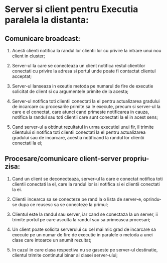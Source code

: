 # Server si client pentru Executia paralela la distanta:

## Comunicare broadcast:
1. Acesti clienti notifica la randul lor clientii lor cu privire la intrare unui nou client in cluster;

2. Server-ul la care se conecteaza un client notifica restul clientilor conectati cu privire la adresa si portul unde poate fi contactat clientul acceptat;

3. Server-ul lanseaza in exeutie metoda pe numarul de fire de executie solicitat de client si cu argumentele primite de la acesta;

4. Server-ul notifica toti clientii conectati la el pentru actualizarea gradului de incarcare cu procesarile primite sa le execute, 
precum si server-ul la care e el conectat, care atunci cand primeste notificarea in cauza, notifica la randul sau toti clientii care sunt conectati la el in acest sens;

5. Cand server-ul a obtinut rezultatul in urma executiei unui fir, il trimite clientului si notifica toti clientii conectati la el pentru actualizarea gradului sau de incarcare, 
acestia notificand la randul lor clientii conectati la ei;

## Procesare/comunicare client-server propriu-zisa:

1. Cand un client se deconecteaza, server-ul la care e conectat notifica toti clientii conectati la el, care la randul lor isi notifica si ei clientii conectati la ei.

2. Clientii incearca sa se conecteze pe rand la o lista de server-e, oprindu-se dupa ce reusesc sa se conecteze la primul;

3. Clientul este la randul sau server, iar cand se conectaza la un server, ii trimite portul pe care asculta la randul sau sa primeasca procesari;

4. Un client poate solicita serverului cu cel mai mic grad de incarcare sa execute pe un numar de fire de executie in paralele o metoda a unei clase care intoarce un anumit rezultat;

5. In cazul in care clasa respectiva nu se gaseste pe server-ul destinatie, clientul trimite continutul binar al clasei server-ului;
   
